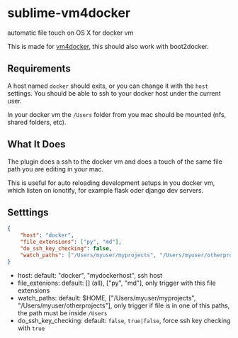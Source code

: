 # sublime-vm4docker
automatic file touch on OS X for docker vm

This is made for [vm4docker](https://github.com/yvess/vm4docker), this
should also work with boot2docker.

## Requirements

A host named `docker` should exits, or you can change it with the `host` settings.
You should be able to ssh to your docker host under the current user.

In your docker vm the `/Users` folder from you mac should be mounted
(nfs, shared folders, etc). 

## What It Does

The plugin does a ssh to the docker vm and does a
touch of the same file path you are editing in your mac.

This is useful for auto reloading development setups in you docker vm, which
listen on ionotify, for example flask oder django dev servers.

## Setttings

```json
{
    "host": "docker",
    "file_extensions": ["py", "md"],
    "do_ssh_key_checking": false,
    "watch_paths": ["/Users/myuser/myprojects", "/Users/myuser/otherprojects"]
}
```

- host: default: "docker", "mydockerhost", ssh host
- file_extenions:  default: [] (all), ["py", "md"], only trigger with this file extensions
- watch_paths: default: $HOME, ["/Users/myuser/myprojects", "/Users/myuser/otherprojects"],
  only trigger if file is in one of this paths, the path must be inside `/Users`
- do_ssh_key_checking: default: `false`, `true|false`, force ssh key checking with `true`
